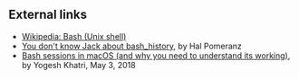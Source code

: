 ## External links

- [Wikipedia: Bash (Unix
  shell)](https://en.wikipedia.org/wiki/Bash_(Unix_shell))
- [You don't know Jack about
  bash_history](https://deer-run.com/users/hal/DontKnowJack-bash_history.pdf),
  by Hal Pomeranz
- [Bash sessions in macOS (and why you need to understand its
  working)](https://www.swiftforensics.com/2018/05/bash-sessions-in-macos.html),
  by Yogesh Khatri, May 3, 2018